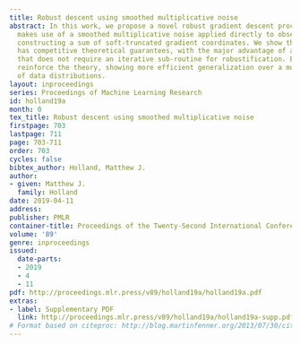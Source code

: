 ```yaml
---
title: Robust descent using smoothed multiplicative noise
abstract: In this work, we propose a novel robust gradient descent procedure which
  makes use of a smoothed multiplicative noise applied directly to observations before
  constructing a sum of soft-truncated gradient coordinates. We show that the procedure
  has competitive theoretical guarantees, with the major advantage of a simple implementation
  that does not require an iterative sub-routine for robustification. Empirical tests
  reinforce the theory, showing more efficient generalization over a much wider class
  of data distributions.
layout: inproceedings
series: Proceedings of Machine Learning Research
id: holland19a
month: 0
tex_title: Robust descent using smoothed multiplicative noise
firstpage: 703
lastpage: 711
page: 703-711
order: 703
cycles: false
bibtex_author: Holland, Matthew J.
author:
- given: Matthew J.
  family: Holland
date: 2019-04-11
address: 
publisher: PMLR
container-title: Proceedings of the Twenty-Second International Conference on Artificial Intelligence and Statistics
volume: '89'
genre: inproceedings
issued:
  date-parts:
  - 2019
  - 4
  - 11
pdf: http://proceedings.mlr.press/v89/holland19a/holland19a.pdf
extras:
- label: Supplementary PDF
  link: http://proceedings.mlr.press/v89/holland19a/holland19a-supp.pdf
# Format based on citeproc: http://blog.martinfenner.org/2013/07/30/citeproc-yaml-for-bibliographies/
---
```

